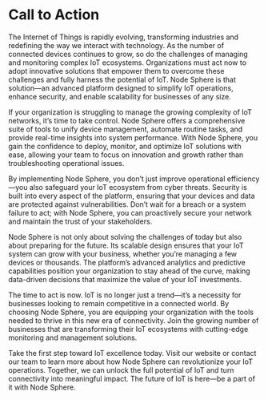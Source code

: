 # Call to Action

The Internet of Things is rapidly evolving, transforming industries and redefining the way we interact with technology. As the number of connected devices continues to grow, so do the challenges of managing and monitoring complex IoT ecosystems. Organizations must act now to adopt innovative solutions that empower them to overcome these challenges and fully harness the potential of IoT. Node Sphere is that solution—an advanced platform designed to simplify IoT operations, enhance security, and enable scalability for businesses of any size.

If your organization is struggling to manage the growing complexity of IoT networks, it’s time to take control. Node Sphere offers a comprehensive suite of tools to unify device management, automate routine tasks, and provide real-time insights into system performance. With Node Sphere, you gain the confidence to deploy, monitor, and optimize IoT solutions with ease, allowing your team to focus on innovation and growth rather than troubleshooting operational issues.

By implementing Node Sphere, you don’t just improve operational efficiency—you also safeguard your IoT ecosystem from cyber threats. Security is built into every aspect of the platform, ensuring that your devices and data are protected against vulnerabilities. Don’t wait for a breach or a system failure to act; with Node Sphere, you can proactively secure your network and maintain the trust of your stakeholders.

Node Sphere is not only about solving the challenges of today but also about preparing for the future. Its scalable design ensures that your IoT system can grow with your business, whether you’re managing a few devices or thousands. The platform’s advanced analytics and predictive capabilities position your organization to stay ahead of the curve, making data-driven decisions that maximize the value of your IoT investments.

The time to act is now. IoT is no longer just a trend—it’s a necessity for businesses looking to remain competitive in a connected world. By choosing Node Sphere, you are equipping your organization with the tools needed to thrive in this new era of connectivity. Join the growing number of businesses that are transforming their IoT ecosystems with cutting-edge monitoring and management solutions.

Take the first step toward IoT excellence today. Visit our website or contact our team to learn more about how Node Sphere can revolutionize your IoT operations. Together, we can unlock the full potential of IoT and turn connectivity into meaningful impact. The future of IoT is here—be a part of it with Node Sphere.